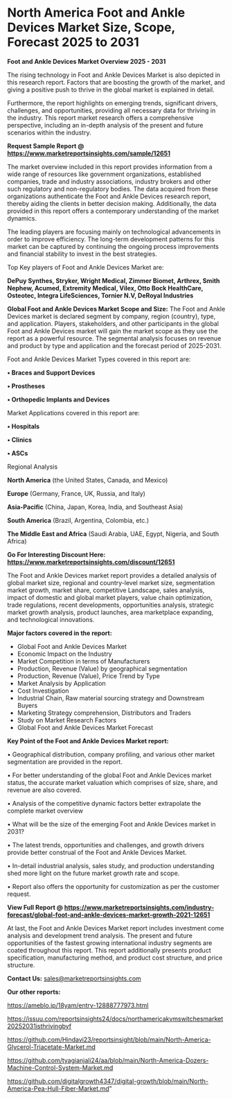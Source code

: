  # North America Foot and Ankle Devices Market Size, Scope, Forecast 2025 to 2031

<Strong> Foot and Ankle Devices Market Overview 2025 - 2031</strong>

The rising technology in Foot and Ankle Devices Market is also depicted in this research report. Factors that are boosting the growth of the market, and giving a positive push to thrive in the global market is explained in detail.

Furthermore, the report highlights on emerging trends, significant drivers, challenges, and opportunities, providing all necessary data for thriving in the industry. This report market research offers a comprehensive perspective, including an in-depth analysis of the present and future scenarios within the industry.

<strong>Request Sample Report @ <a href=https://www.marketreportsinsights.com/sample/12651>https://www.marketreportsinsights.com/sample/12651</a></strong>

The market overview included in this report provides information from a wide range of resources like government organizations, established companies, trade and industry associations, industry brokers and other such regulatory and non-regulatory bodies. The data acquired from these organizations authenticate the Foot and Ankle Devices research report, thereby aiding the clients in better decision making. Additionally, the data provided in this report offers a contemporary understanding of the market dynamics.

The leading players are focusing mainly on technological advancements in order to improve efficiency. The long-term development patterns for this market can be captured by continuing the ongoing process improvements and financial stability to invest in the best strategies.

Top Key players of Foot and Ankle Devices Market are:

<strong>DePuy Synthes, Stryker, Wright Medical, Zimmer Biomet, Arthrex, Smith Nephew, Acumed, Extremity Medical, Vilex, Otto Bock HealthCare, Osteotec, Integra LifeSciences, Tornier N.V, DeRoyal Industries</strong>

<strong><b>Global Foot and Ankle Devices Market Scope and Size:</b></strong>
The Foot and Ankle Devices market is declared segment by company, region (country), type, and application. Players, stakeholders, and other participants in the global Foot and Ankle Devices market will gain the market scope as they use the report as a powerful resource. The segmental analysis focuses on revenue and product by type and application and the forecast period of 2025-2031.

Foot and Ankle Devices Market Types covered in this report are:

<strong>• Braces and Support Devices

• Prostheses

• Orthopedic Implants and Devices</strong>

Market Applications covered in this report are:

<strong>• Hospitals

• Clinics

• ASCs</strong> 

Regional Analysis

<strong>North America</strong> (the United States, Canada, and Mexico)

<strong>Europe</strong> (Germany, France, UK, Russia, and Italy)

<strong>Asia-Pacific</strong> (China, Japan, Korea, India, and Southeast Asia)

<strong>South America</strong> (Brazil, Argentina, Colombia, etc.)

<strong>The Middle East and Africa</strong> (Saudi Arabia, UAE, Egypt, Nigeria, and South Africa)

<strong>Go For Interesting Discount Here: <a href=https://www.marketreportsinsights.com/discount/12651>https://www.marketreportsinsights.com/discount/12651</a></strong>

The Foot and Ankle Devices market report provides a detailed analysis of global market size, regional and country-level market size, segmentation market growth, market share, competitive Landscape, sales analysis, impact of domestic and global market players, value chain optimization, trade regulations, recent developments, opportunities analysis, strategic market growth analysis, product launches, area marketplace expanding, and technological innovations.

<strong><b>Major factors covered in the report:</b></strong>
<ul>
  <li>Global Foot and Ankle Devices Market </li>
  <li>Economic Impact on the Industry</li>
  <li>Market Competition in terms of Manufacturers</li>
  <li>Production, Revenue (Value) by geographical segmentation</li>
  <li>Production, Revenue (Value), Price Trend by Type</li>
  <li>Market Analysis by Application</li>
  <li>Cost Investigation</li>
  <li>Industrial Chain, Raw material sourcing strategy and Downstream Buyers</li>
  <li>Marketing Strategy comprehension, Distributors and Traders</li>
  <li>Study on Market Research Factors</li>
  <li>Global Foot and Ankle Devices Market Forecast</li>
</ul>

<strong><b>Key Point of the Foot and Ankle Devices Market report:</b></strong>

• Geographical distribution, company profiling, and various other market segmentation are provided in the report.

• For better understanding of the global Foot and Ankle Devices market status, the accurate market valuation which comprises of size, share, and revenue are also covered.

• Analysis of the competitive dynamic factors better extrapolate the complete market overview

• What will be the size of the emerging Foot and Ankle Devices market in 2031?

• The latest trends, opportunities and challenges, and growth drivers provide better construal of the Foot and Ankle Devices Market.

• In-detail industrial analysis, sales study, and production understanding shed more light on the future market growth rate and scope.

• Report also offers the opportunity for customization as per the customer request.

<strong><b>View Full Report @ <a href=https://www.marketreportsinsights.com/industry-forecast/global-foot-and-ankle-devices-market-growth-2021-12651>https://www.marketreportsinsights.com/industry-forecast/global-foot-and-ankle-devices-market-growth-2021-12651</a></b></strong>


At last, the Foot and Ankle Devices Market report includes investment come analysis and development trend analysis. The present and future opportunities of the fastest growing international industry segments are coated throughout this report. This report additionally presents product specification, manufacturing method, and product cost structure, and price structure.

<strong>Contact Us:</strong>
sales@marketreportsinsights.com

<strong>Our other reports:</strong>

<a href=https://ameblo.jp/18yam/entry-12888777973.html>https://ameblo.jp/18yam/entry-12888777973.html</a>

<a href=https://issuu.com/reportsinsights24/docs/northamericakvmswitchesmarket20252031isthrivingbyf>https://issuu.com/reportsinsights24/docs/northamericakvmswitchesmarket20252031isthrivingbyf</a>

<a href=https://github.com/Hindavi23/reportsinsight/blob/main/North-America-Glycerol-Triacetate-Market.md>https://github.com/Hindavi23/reportsinsight/blob/main/North-America-Glycerol-Triacetate-Market.md</a>

<a href=https://github.com/tyagianjali24/aa/blob/main/North-America-Dozers-Machine-Control-System-Market.md>https://github.com/tyagianjali24/aa/blob/main/North-America-Dozers-Machine-Control-System-Market.md</a>

<a href=https://github.com/digitalgrowth4347/digital-growth/blob/main/North-America-Pea-Hull-Fiber-Market.md>https://github.com/digitalgrowth4347/digital-growth/blob/main/North-America-Pea-Hull-Fiber-Market.md</a>"
